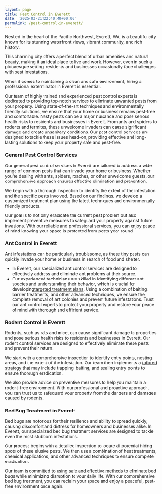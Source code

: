 ```yaml
---
layout: page
title: Pest Control in Everett
date: '2025-03-21T22:40:40+00:00'
permalink: /pest-control-in-everett/
---
```


Nestled in the heart of the Pacific Northwest, Everett, WA, is a beautiful city known for its stunning waterfront views, vibrant community, and rich history.

This charming city offers a perfect blend of urban amenities and natural beauty, making it an ideal place to live and work. However, even in such a picturesque setting, residents and businesses occasionally face challenges with pest infestations.

When it comes to maintaining a clean and safe environment, hiring a professional exterminator in Everett is essential.

Our team of highly trained and experienced pest control experts is dedicated to providing top-notch services to eliminate unwanted pests from your property. Using state-of-the-art techniques and environmentally friendly solutions, we ensure that your home or business remains pest-free and comfortable.
Nasty pests can be a major nuisance and pose serious health risks to residents and businesses in Everett. From ants and spiders to rodents and termites, these unwelcome invaders can cause significant damage and create unsanitary conditions.
Our pest control services are designed to tackle these issues head-on, providing effective and long-lasting solutions to keep your property safe and pest-free.
### General Pest Control Services
Our general pest control services in Everett are tailored to address a wide range of common pests that can invade your home or business. Whether you're dealing with ants, spiders, roaches, or other unwelcome guests, our comprehensive approach ensures effective elimination and prevention.

We begin with a thorough inspection to identify the extent of the infestation and the specific pests involved. Based on our findings, we develop a customized treatment plan using the latest techniques and environmentally friendly products.

Our goal is to not only eradicate the current pest problem but also implement preventive measures to safeguard your property against future invasions. With our reliable and professional services, you can enjoy peace of mind knowing your space is protected from pests year-round.
### Ant Control in Everett
Ant infestations can be particularly troublesome, as these tiny pests can quickly invade your home or business in search of food and shelter.
- In Everett, our specialized ant control services are designed to effectively address and eliminate ant problems at their source.
- Our experienced technicians are skilled in identifying different ant species and understanding their behavior, which is crucial for developing[targeted treatment plans](https://pestpolicy.com/ant-control-in-everett/).
Using a combination of baiting, barrier treatments, and other advanced techniques, we ensure the complete removal of ant colonies and prevent future infestations. Trust our ant control experts to protect your property and restore your peace of mind with thorough and efficient service.
### Rodent Control in Everett
Rodents, such as rats and mice, can cause significant damage to properties and pose serious health risks to residents and businesses in Everett. Our rodent control services are designed to effectively eliminate these pests and prevent their return.

We start with a comprehensive inspection to identify entry points, nesting areas, and the extent of the infestation. Our team then implements a
[tailored strategy](https://pestpolicy.com/rodent-control-in-everett/)
that may include trapping, baiting, and sealing entry points to ensure thorough eradication.

We also provide advice on preventive measures to help you maintain a rodent-free environment. With our professional and proactive approach, you can trust us to safeguard your property from the dangers and damages caused by rodents.
### Bed Bug Treatment in Everett
Bed bugs are notorious for their resilience and ability to spread quickly, causing discomfort and distress for homeowners and businesses alike. In Everett, our specialized bed bug treatment services are designed to tackle even the most stubborn infestations.

Our process begins with a detailed inspection to locate all potential hiding spots of these elusive pests. We then use a combination of heat treatments, chemical applications, and other advanced techniques to ensure complete eradication.

Our team is committed to using
[safe and effective methods](https://pestpolicy.com/bed-bug-treatment-in-everett/)
to eliminate bed bugs while minimizing disruption to your daily life. With our comprehensive bed bug treatment, you can reclaim your space and enjoy a peaceful, pest-free environment once again.